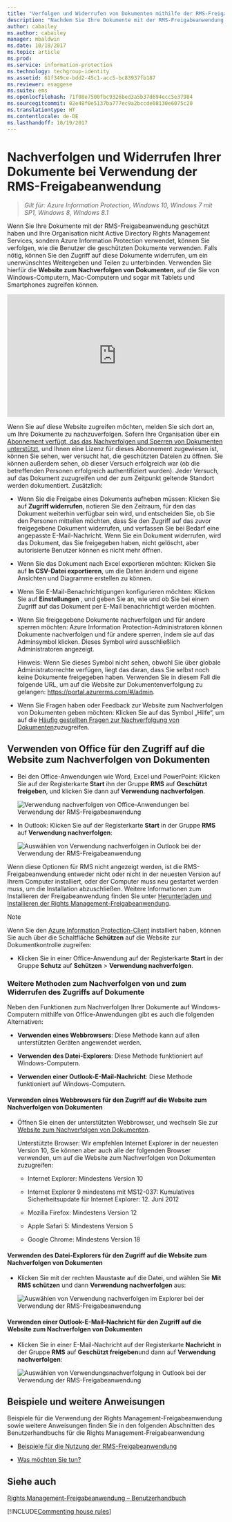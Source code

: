 ```yaml
---
title: "Verfolgen und Widerrufen von Dokumenten mithilfe der RMS-Freigabeanwendung – AIP"
description: "Nachdem Sie Ihre Dokumente mit der RMS-Freigabeanwendung geschützt haben, können Sie nachverfolgen, wie andere mit Ihren geschützten Dokumenten verfahren. Falls nötig, können Sie den Zugriff auf diese Dokumente widerrufen, um ein unerwünschtes Weitergeben und Teilen zu unterbinden."
author: cabailey
ms.author: cabailey
manager: mbaldwin
ms.date: 10/18/2017
ms.topic: article
ms.prod: 
ms.service: information-protection
ms.technology: techgroup-identity
ms.assetid: 61f349ce-bdd2-45c1-acc5-bc83937fb187
ms.reviewer: esaggese
ms.suite: ems
ms.openlocfilehash: 71f08e7500fbc9326bed3a5b37d694ecc5e37984
ms.sourcegitcommit: 02e48f0e5137ba777ec9a2bccde08130e6075c20
ms.translationtype: HT
ms.contentlocale: de-DE
ms.lasthandoff: 10/19/2017
---
```

# <a name="track-and-revoke-your-documents-when-you-use-the-rms-sharing-application"></a>Nachverfolgen und Widerrufen Ihrer Dokumente bei Verwendung der RMS-Freigabeanwendung

>*Gilt für: Azure Information Protection, Windows 10, Windows 7 mit SP1, Windows 8, Windows 8.1*

Wenn Sie Ihre Dokumente mit der RMS-Freigabeanwendung geschützt haben und Ihre Organisation nicht Active Directory Rights Management Services, sondern Azure Information Protection verwendet, können Sie verfolgen, wie die Benutzer die geschützten Dokumente verwenden. Falls nötig, können Sie den Zugriff auf diese Dokumente widerrufen, um ein unerwünschtes Weitergeben und Teilen zu unterbinden. Verwenden Sie hierfür die **Website zum Nachverfolgen von Dokumenten**, auf die Sie von Windows-Computern, Mac-Computern und sogar mit Tablets und Smartphones zugreifen können.

<div style="padding-top: 56.25%; position: relative; width: 100%;">
<iframe style="position: absolute;top: 0;left: 0;right: 0;bottom: 0;" width="100%" height="100%" src="https://channel9.msdn.com/Series/Information-Protection/Azure-RMS-Document-Tracking-and-Revocation/player" frameborder="0" allowfullscreen></iframe>
</div>

Wenn Sie auf diese Website zugreifen möchten, melden Sie sich dort an, um Ihre Dokumente zu nachzuverfolgen. Sofern Ihre Organisation über ein [Abonnement verfügt, das das Nachverfolgen und Sperren von Dokumenten unterstützt](https://www.microsoft.com/cloud-platform/azure-information-protection-features), und Ihnen eine Lizenz für dieses Abonnement zugewiesen ist, können Sie sehen, wer versucht hat, die geschützten Dateien zu öffnen. Sie können außerdem sehen, ob dieser Versuch erfolgreich war (ob die betreffenden Personen erfolgreich authentifiziert wurden). Jeder Versuch, auf das Dokument zuzugreifen und der zum Zeitpunkt geltende Standort werden dokumentiert. Zusätzlich:

-   Wenn Sie die Freigabe eines Dokuments aufheben müssen: Klicken Sie auf **Zugriff widerrufen**, notieren Sie den Zeitraum, für den das Dokument weiterhin verfügbar sein wird, und entscheiden Sie, ob Sie den Personen mitteilen möchten, dass Sie den Zugriff auf das zuvor freigegebene Dokument widerrufen, und verfassen Sie bei Bedarf eine angepasste E-Mail-Nachricht. Wenn Sie ein Dokument widerrufen, wird das Dokument, das Sie freigegeben haben, nicht gelöscht, aber autorisierte Benutzer können es nicht mehr öffnen.

-   Wenn Sie das Dokument nach Excel exportieren möchten: Klicken Sie auf **In CSV-Datei exportieren**, um die Daten ändern und eigene Ansichten und Diagramme erstellen zu können.

-   Wenn Sie E-Mail-Benachrichtigungen konfigurieren möchten: Klicken Sie auf **Einstellungen** , und geben Sie an, wie und ob Sie bei einem Zugriff auf das Dokument per E-Mail benachrichtigt werden möchten.

- Wenn Sie freigegebene Dokumente nachverfolgen und für andere sperren möchten: Azure Information Protection-Administratoren können Dokumente nachverfolgen und für andere sperren, indem sie auf das Adminsymbol klicken. Dieses Symbol wird ausschließlich Administratoren angezeigt.
    
    Hinweis: Wenn Sie dieses Symbol nicht sehen, obwohl Sie über globale Administratorrechte verfügen, liegt das daran, dass Sie selbst noch keine Dokumente freigegeben haben. Verwenden Sie in diesem Fall die folgende URL, um auf die Website zur Dokumentenverfolgung zu gelangen: https://portal.azurerms.com/#/admin.

-   Wenn Sie Fragen haben oder Feedback zur Website zum Nachverfolgen von Dokumenten geben möchten: Klicken Sie auf das Symbol „Hilfe“, um auf die [Häufig gestellten Fragen zur Nachverfolgung von Dokumenten](http://go.microsoft.com/fwlink/?LinkId=523977)zuzugreifen.

## <a name="using-office-to-access-the-document-tracking-site"></a>Verwenden von Office für den Zugriff auf die Website zum Nachverfolgen von Dokumenten

-   Bei den Office-Anwendungen wie Word, Excel und PowerPoint: Klicken Sie auf der Registerkarte **Start** ihn der Gruppe **RMS** auf **Geschützt freigeben**, und klicken Sie dann auf **Verwendung nachverfolgen**.

    ![Verwendung nachverfolgen von Office-Anwendungen bei Verwendung der RMS-Freigabeanwendung ](../media/ADRMS_MSRMSApp_OfficeToolbarTrackUsage.png)

-   In Outlook: Klicken Sie auf der Registerkarte **Start** in der Gruppe  **RMS** auf **Verwendung nachverfolgen**:

    ![Auswählen von Verwendung nachverfolgen in Outlook bei der Verwendung der RMS-Freigabeanwendung ](../media/ADRMS_MSRMSApp_OutlookTrackUsage.png)

Wenn diese Optionen für RMS nicht angezeigt werden, ist die RMS-Freigabeanwendung entweder nicht oder nicht in der neuesten Version auf Ihrem Computer installiert, oder der Computer muss neu gestartet werden muss, um die Installation abzuschließen. Weitere Informationen zum Installieren der Freigabeanwendung finden Sie unter [Herunterladen und Installieren der Rights Management-Freigabeanwendung](install-sharing-app.md).

> [!NOTE] 
> Wenn Sie den [Azure Information Protection-Client](../rms-client/info-protect-client.md) installiert haben, können Sie auch über die Schaltfläche **Schützen** auf die Website zur Dokumentkontrolle zugreifen: 
> 
> - Klicken Sie in einer Office-Anwendung auf der Registerkarte **Start** in der Gruppe **Schutz** auf **Schützen**  >  **Verwendung nachverfolgen**. 

### <a name="other-ways-to-track-and-revoke-your-documents"></a>Weitere Methoden zum Nachverfolgen von und zum Widerrufen des Zugriffs auf Dokumente
Neben den Funktionen zum Nachverfolgen Ihrer Dokumente auf Windows-Computern mithilfe von Office-Anwendungen gibt es auch die folgenden Alternativen:

-   **Verwenden eines Webbrowsers**: Diese Methode kann auf allen unterstützten Geräten angewendet werden.

-   **Verwenden des Datei-Explorers**: Diese Methode funktioniert auf Windows-Computern.

-   **Verwenden einer Outlook-E-Mail-Nachricht**: Diese Methode funktioniert auf Windows-Computern.

#### <a name="using-a-web-browser-to-access-the-doc-tracking-site"></a>Verwenden eines Webbrowsers für den Zugriff auf die Website zum Nachverfolgen von Dokumenten

-   Öffnen Sie einen der unterstützten Webbrowser, und wechseln Sie zur [Website zum Nachverfolgen von Dokumenten](http://go.microsoft.com/fwlink/?LinkId=529562).

    Unterstützte Browser: Wir empfehlen Internet Explorer in der neuesten Version 10, Sie können aber auch alle der folgenden Browser verwenden, um auf die Website zum Nachverfolgen von Dokumenten zuzugreifen:

    -   Internet Explorer: Mindestens Version 10

    -   Internet Explorer 9 mindestens mit MS12-037: Kumulatives Sicherheitsupdate für Internet Explorer: 12. Juni 2012

    -   Mozilla Firefox: Mindestens Version 12

    -   Apple Safari 5: Mindestens Version 5

    -   Google Chrome: Mindestens Version 18

#### <a name="using-file-explorer-to-access-the-doc-tracking-site"></a>Verwenden des Datei-Explorers für den Zugriff auf die Website zum Nachverfolgen von Dokumenten

-   Klicken Sie mit der rechten Maustaste auf die Datei, und wählen Sie **Mit RMS schützen** und dann **Verwendung nachverfolgen** aus:

    ![Auswählen von Verwendung nachverfolgen im Explorer bei der Verwendung der RMS-Freigabeanwendung](../media/ADRMS_MSRMSApp_ExplorerTrackUsage.png)

#### <a name="using-an-outlook-email-message-to-access-the-doc-tracking-site"></a>Verwenden einer Outlook-E-Mail-Nachricht für den Zugriff auf die Website zum Nachverfolgen von Dokumenten

-   Klicken Sie in einer E-Mail-Nachricht auf der Registerkarte **Nachricht** in der Gruppe  **RMS** auf **Geschützt freigeben**und dann auf **Verwendung nachverfolgen**:

    ![Auswählen von Verwendungsnachverfolgung in Outlook bei der Verwendung der RMS-Freigabeanwendung](../media/ADRMS_MSRMSApp_OutlookMessageTrackUsage.png)

## <a name="examples-and-other-instructions"></a>Beispiele und weitere Anweisungen
Beispiele für die Verwendung der Rights Management-Freigabeanwendung sowie weitere Anweisungen finden Sie in den folgenden Abschnitten des Benutzerhandbuchs für die Rights Management-Freigabeanwendung

-   [Beispiele für die Nutzung der RMS-Freigabeanwendung](sharing-app-user-guide.md#examples-for-using-the-rms-sharing-application)

-   [Was möchten Sie tun?](sharing-app-user-guide.md#what-do-you-want-to-do)

## <a name="see-also"></a>Siehe auch
[Rights Management-Freigabeanwendung – Benutzerhandbuch](sharing-app-user-guide.md)

[!INCLUDE[Commenting house rules](../includes/houserules.md)]